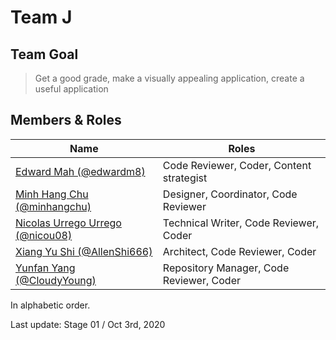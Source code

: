 # Team J

## Team Goal
> Get a good grade, make a visually appealing application, create a useful application

## Members & Roles
|Name|Roles|
|--|--|
|[Edward Mah (@edwardm8)](https://github.com/edwardm8)|Code Reviewer, Coder, Content strategist|
|[Minh Hang Chu (@minhangchu)](https://github.com/minhangchu)|Designer, Coordinator, Code Reviewer|
|[Nicolas Urrego Urrego (@nicou08)](https://github.com/nicou08)|Technical Writer, Code Reviewer, Coder|
|[Xiang Yu Shi (@AllenShi666)](https://github.com/AllenShi666)|Architect, Code Reviewer, Coder|
|[Yunfan Yang (@CloudyYoung)](https://github.com/CloudyYoung)|Repository Manager, Code Reviewer, Coder|

In alphabetic order.



Last update: Stage 01 / Oct 3rd, 2020
